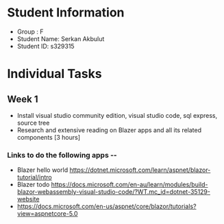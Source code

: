# Student Information
* Group : F
* Student Name: Serkan Akbulut
* Student ID: s329315
# Individual Tasks
## Week 1
* Install visual studio community edition, visual studio code, sql express, source tree
* Research and extensive reading on Blazer apps and all its related components [3 hours]
### Links to do the following apps --
* Blazer hello world https://dotnet.microsoft.com/learn/aspnet/blazor-tutorial/intro
* Blazer todo https://docs.microsoft.com/en-au/learn/modules/build-blazor-webassembly-visual-studio-code/?WT.mc_id=dotnet-35129-website
* https://docs.microsoft.com/en-us/aspnet/core/blazor/tutorials?view=aspnetcore-5.0
